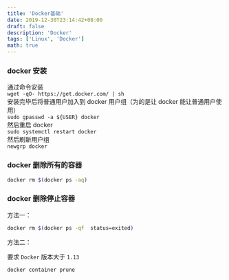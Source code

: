 ```yaml
---
title: 'Docker基础'
date: 2019-12-30T23:14:42+08:00
draft: false
description: 'Docker'
tags: ['Linux', 'Docker']
math: true
---
```


<!--more-->

### docker 安装

通过命令安装  
`wget -qO- https://get.docker.com/ | sh`  
安装完毕后将普通用户加入到 docker 用户组（为的是让 docker 能让普通用户使用）  
`sudo gpasswd -a ${USER} docker`  
然后重启 docker  
`sudo systemctl restart docker`  
然后刷新用户组  
`newgrp docker`

### docker 删除所有的容器

```bash
docker rm $(docker ps -aq)
```

### docker 删除停止容器

方法一：

```bash
docker rm $(docker ps -qf  status=exited)
```

方法二：

要求 `Docker` 版本大于 `1.13`

```bash
docker container prune
```

